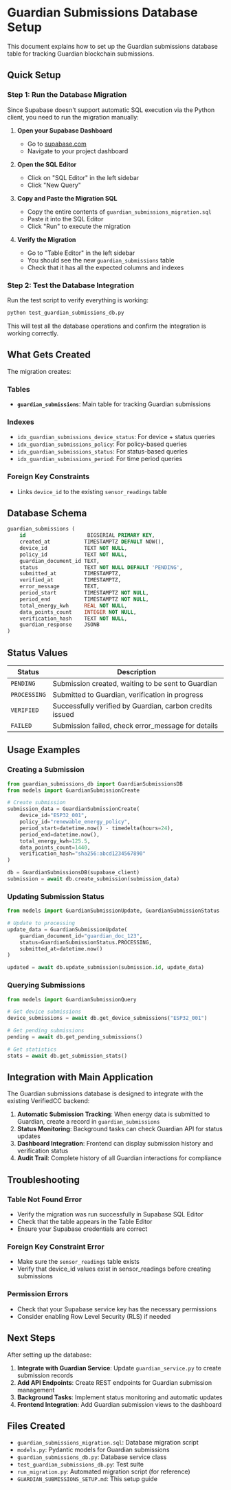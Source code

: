 # Guardian Submissions Database Setup

This document explains how to set up the Guardian submissions database table for tracking Guardian blockchain submissions.

## Quick Setup

### Step 1: Run the Database Migration

Since Supabase doesn't support automatic SQL execution via the Python client, you need to run the migration manually:

1. **Open your Supabase Dashboard**
   - Go to [supabase.com](https://supabase.com)
   - Navigate to your project dashboard

2. **Open the SQL Editor**
   - Click on "SQL Editor" in the left sidebar
   - Click "New Query"

3. **Copy and Paste the Migration SQL**
   - Copy the entire contents of `guardian_submissions_migration.sql`
   - Paste it into the SQL Editor
   - Click "Run" to execute the migration

4. **Verify the Migration**
   - Go to "Table Editor" in the left sidebar
   - You should see the new `guardian_submissions` table
   - Check that it has all the expected columns and indexes

### Step 2: Test the Database Integration

Run the test script to verify everything is working:

```bash
python test_guardian_submissions_db.py
```

This will test all the database operations and confirm the integration is working correctly.

## What Gets Created

The migration creates:

### Tables
- **`guardian_submissions`**: Main table for tracking Guardian submissions

### Indexes
- `idx_guardian_submissions_device_status`: For device + status queries
- `idx_guardian_submissions_policy`: For policy-based queries
- `idx_guardian_submissions_status`: For status-based queries  
- `idx_guardian_submissions_period`: For time period queries

### Foreign Key Constraints
- Links `device_id` to the existing `sensor_readings` table

## Database Schema

```sql
guardian_submissions (
    id                    BIGSERIAL PRIMARY KEY,
    created_at           TIMESTAMPTZ DEFAULT NOW(),
    device_id            TEXT NOT NULL,
    policy_id            TEXT NOT NULL,
    guardian_document_id TEXT,
    status               TEXT NOT NULL DEFAULT 'PENDING',
    submitted_at         TIMESTAMPTZ,
    verified_at          TIMESTAMPTZ,
    error_message        TEXT,
    period_start         TIMESTAMPTZ NOT NULL,
    period_end           TIMESTAMPTZ NOT NULL,
    total_energy_kwh     REAL NOT NULL,
    data_points_count    INTEGER NOT NULL,
    verification_hash    TEXT NOT NULL,
    guardian_response    JSONB
)
```

## Status Values

| Status | Description |
|--------|-------------|
| `PENDING` | Submission created, waiting to be sent to Guardian |
| `PROCESSING` | Submitted to Guardian, verification in progress |
| `VERIFIED` | Successfully verified by Guardian, carbon credits issued |
| `FAILED` | Submission failed, check error_message for details |

## Usage Examples

### Creating a Submission

```python
from guardian_submissions_db import GuardianSubmissionsDB
from models import GuardianSubmissionCreate

# Create submission
submission_data = GuardianSubmissionCreate(
    device_id="ESP32_001",
    policy_id="renewable_energy_policy",
    period_start=datetime.now() - timedelta(hours=24),
    period_end=datetime.now(),
    total_energy_kwh=125.5,
    data_points_count=1440,
    verification_hash="sha256:abcd1234567890"
)

db = GuardianSubmissionsDB(supabase_client)
submission = await db.create_submission(submission_data)
```

### Updating Submission Status

```python
from models import GuardianSubmissionUpdate, GuardianSubmissionStatus

# Update to processing
update_data = GuardianSubmissionUpdate(
    guardian_document_id="guardian_doc_123",
    status=GuardianSubmissionStatus.PROCESSING,
    submitted_at=datetime.now()
)

updated = await db.update_submission(submission.id, update_data)
```

### Querying Submissions

```python
from models import GuardianSubmissionQuery

# Get device submissions
device_submissions = await db.get_device_submissions("ESP32_001")

# Get pending submissions
pending = await db.get_pending_submissions()

# Get statistics
stats = await db.get_submission_stats()
```

## Integration with Main Application

The Guardian submissions database is designed to integrate with the existing VerifiedCC backend:

1. **Automatic Submission Tracking**: When energy data is submitted to Guardian, create a record in `guardian_submissions`
2. **Status Monitoring**: Background tasks can check Guardian API for status updates
3. **Dashboard Integration**: Frontend can display submission history and verification status
4. **Audit Trail**: Complete history of all Guardian interactions for compliance

## Troubleshooting

### Table Not Found Error
- Verify the migration was run successfully in Supabase SQL Editor
- Check that the table appears in the Table Editor
- Ensure your Supabase credentials are correct

### Foreign Key Constraint Error
- Make sure the `sensor_readings` table exists
- Verify that device_id values exist in sensor_readings before creating submissions

### Permission Errors
- Check that your Supabase service key has the necessary permissions
- Consider enabling Row Level Security (RLS) if needed

## Next Steps

After setting up the database:

1. **Integrate with Guardian Service**: Update `guardian_service.py` to create submission records
2. **Add API Endpoints**: Create REST endpoints for Guardian submission management
3. **Background Tasks**: Implement status monitoring and automatic updates
4. **Frontend Integration**: Add Guardian submission views to the dashboard

## Files Created

- `guardian_submissions_migration.sql`: Database migration script
- `models.py`: Pydantic models for Guardian submissions
- `guardian_submissions_db.py`: Database service class
- `test_guardian_submissions_db.py`: Test suite
- `run_migration.py`: Automated migration script (for reference)
- `GUARDIAN_SUBMISSIONS_SETUP.md`: This setup guide